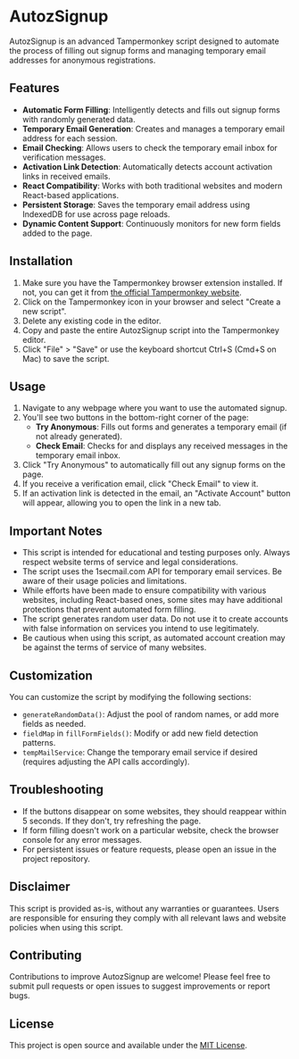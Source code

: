 # AutozSignup

AutozSignup is an advanced Tampermonkey script designed to automate the process of filling out signup forms and managing temporary email addresses for anonymous registrations.

## Features

- **Automatic Form Filling**: Intelligently detects and fills out signup forms with randomly generated data.
- **Temporary Email Generation**: Creates and manages a temporary email address for each session.
- **Email Checking**: Allows users to check the temporary email inbox for verification messages.
- **Activation Link Detection**: Automatically detects account activation links in received emails.
- **React Compatibility**: Works with both traditional websites and modern React-based applications.
- **Persistent Storage**: Saves the temporary email address using IndexedDB for use across page reloads.
- **Dynamic Content Support**: Continuously monitors for new form fields added to the page.

## Installation

1. Make sure you have the Tampermonkey browser extension installed. If not, you can get it from [the official Tampermonkey website](https://www.tampermonkey.net/).
2. Click on the Tampermonkey icon in your browser and select "Create a new script".
3. Delete any existing code in the editor.
4. Copy and paste the entire AutozSignup script into the Tampermonkey editor.
5. Click "File" > "Save" or use the keyboard shortcut Ctrl+S (Cmd+S on Mac) to save the script.

## Usage

1. Navigate to any webpage where you want to use the automated signup.
2. You'll see two buttons in the bottom-right corner of the page:
   - **Try Anonymous**: Fills out forms and generates a temporary email (if not already generated).
   - **Check Email**: Checks for and displays any received messages in the temporary email inbox.
3. Click "Try Anonymous" to automatically fill out any signup forms on the page.
4. If you receive a verification email, click "Check Email" to view it.
5. If an activation link is detected in the email, an "Activate Account" button will appear, allowing you to open the link in a new tab.

## Important Notes

- This script is intended for educational and testing purposes only. Always respect website terms of service and legal considerations.
- The script uses the 1secmail.com API for temporary email services. Be aware of their usage policies and limitations.
- While efforts have been made to ensure compatibility with various websites, including React-based ones, some sites may have additional protections that prevent automated form filling.
- The script generates random user data. Do not use it to create accounts with false information on services you intend to use legitimately.
- Be cautious when using this script, as automated account creation may be against the terms of service of many websites.

## Customization

You can customize the script by modifying the following sections:

- `generateRandomData()`: Adjust the pool of random names, or add more fields as needed.
- `fieldMap` in `fillFormFields()`: Modify or add new field detection patterns.
- `tempMailService`: Change the temporary email service if desired (requires adjusting the API calls accordingly).

## Troubleshooting

- If the buttons disappear on some websites, they should reappear within 5 seconds. If they don't, try refreshing the page.
- If form filling doesn't work on a particular website, check the browser console for any error messages.
- For persistent issues or feature requests, please open an issue in the project repository.

## Disclaimer

This script is provided as-is, without any warranties or guarantees. Users are responsible for ensuring they comply with all relevant laws and website policies when using this script.

## Contributing

Contributions to improve AutozSignup are welcome! Please feel free to submit pull requests or open issues to suggest improvements or report bugs.

## License

This project is open source and available under the [MIT License](https://opensource.org/licenses/MIT).